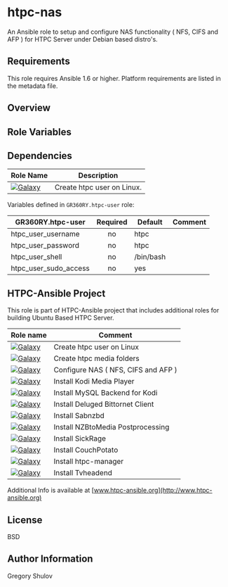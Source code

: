 htpc-nas
===========
<!-- [![Galaxy](http://img.shields.io/badge/galaxy-GR360RY.htpc--nas-green.svg?style=flat-square)](https://galaxy.ansible.com/list#/roles/) -->

An Ansible role to setup and configure NAS functionality ( NFS, CIFS and AFP ) for HTPC Server under Debian based distro's.

Requirements
------------

This role requires Ansible 1.6 or higher. Platform requirements are listed in the metadata file.


Overview
--------


Role Variables
--------------


Dependencies
------------

 Role Name| Description
----------|-----------
[![Galaxy](http://img.shields.io/badge/galaxy-GR360RY.htpc--user-blue.svg?style=flat-square)](https://galaxy.ansible.com/list#/roles/4645) | Create htpc user on Linux.

Variables defined in `GR360RY.htpc-user` role:

 GR360RY.htpc-user        | Required   | Default       | Comment          
--------------------------|:----------:|---------------|---------
 htpc_user_username       | no         | htpc          |
 htpc_user_password       | no         | htpc          |
 htpc_user_shell          | no         | /bin/bash     |
 htpc_user_sudo_access    | no         | yes           |

HTPC-Ansible Project
--------------------

This role is part of HTPC-Ansible project that includes additional roles for building Ubuntu Based HTPC Server.

 Role name               | Comment
-------------------------|-----------------------------
[![Galaxy](http://img.shields.io/badge/galaxy-GR360RY.htpc--user-blue.svg?style=flat-square)](https://galaxy.ansible.com/list#/roles/4645) |  Create htpc user on Linux
[![Galaxy](http://img.shields.io/badge/galaxy-GR360RY.htpc--media-blue.svg?style=flat-square)](https://galaxy.ansible.com/list#/roles/4645)      | Create htpc media folders
[![Galaxy](http://img.shields.io/badge/galaxy-GR360RY.htpc--nas-blue.svg?style=flat-square)](https://galaxy.ansible.com/list#/roles/4645)    | Configure NAS ( NFS, CIFS and AFP )
[![Galaxy](http://img.shields.io/badge/galaxy-GR360RY.kodi--client-blue.svg?style=flat-square)](https://galaxy.ansible.com/list#/roles/3098)    | Install Kodi Media Player
[![Galaxy](http://img.shields.io/badge/galaxy-GR360RY.kodi--mysql-blue.svg?style=flat-square)](https://galaxy.ansible.com/list#/roles/4645)    | Install MySQL Backend for Kodi
[![Galaxy](http://img.shields.io/badge/galaxy-GR360RY.deluge-blue.svg?style=flat-square)](https://galaxy.ansible.com/list#/roles/4645)    | Install Deluged Bittornet Client
[![Galaxy](http://img.shields.io/badge/galaxy-GR360RY.sabnzbd-blue.svg?style=flat-square)](https://galaxy.ansible.com/list#/roles/4645)    | Install Sabnzbd
[![Galaxy](http://img.shields.io/badge/galaxy-GR360RY.nzbtomedia-blue.svg?style=flat-square)](https://galaxy.ansible.com/list#/roles/4645)    | Install NZBtoMedia Postprocessing
[![Galaxy](http://img.shields.io/badge/galaxy-GR360RY.sickbeard-blue.svg?style=flat-square)](https://galaxy.ansible.com/list#/roles/4645)    | Install SickRage
[![Galaxy](http://img.shields.io/badge/galaxy-GR360RY.couchpotato-blue.svg?style=flat-square)](https://galaxy.ansible.com/list#/roles/4645)    | Install CouchPotato
[![Galaxy](http://img.shields.io/badge/galaxy-GR360RY.htpc--manager-blue.svg?style=flat-square)](https://galaxy.ansible.com/list#/roles/4645)    | Install htpc-manager
[![Galaxy](http://img.shields.io/badge/galaxy-GR360RY.tvheadend-blue.svg?style=flat-square)](https://galaxy.ansible.com/list#/roles/4645)    | Install Tvheadend


Additional Info is available at [www.htpc-ansible.org](http://www.htpc-ansible.org)

License
-------

BSD

Author Information
------------------

Gregory Shulov